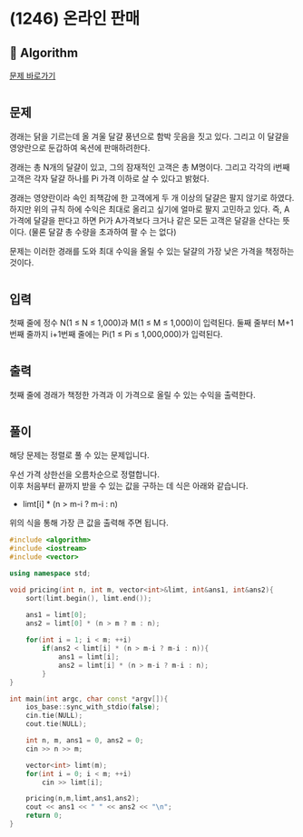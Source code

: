 # (1246) 온라인 판매
## :100: Algorithm
[문제 바로가기](https://www.acmicpc.net/problem/1246)
#
## 문제
경래는 닭을 기르는데 올 겨울 달걀 풍년으로 함박 웃음을 짓고 있다. 그리고 이 달걀을 영양란으로 둔갑하여 옥션에 판매하려한다.

경래는 총 N개의 달걀이 있고, 그의 잠재적인 고객은 총 M명이다. 그리고 각각의 i번째 고객은 각자 달걀 하나를 Pi 가격 이하로 살 수 있다고 밝혔다.

경래는 영양란이라 속인 죄책감에 한 고객에게 두 개 이상의 달걀은 팔지 않기로 하였다. 하지만 위의 규칙 하에 수익은 최대로 올리고 싶기에 얼마로 팔지 고민하고 있다. 즉, A가격에 달걀을 판다고 하면 Pi가 A가격보다 크거나 같은 모든 고객은 달걀을 산다는 뜻이다. (물론 달걀 총 수량을 초과하여 팔 수 는 없다)

문제는 이러한 경래를 도와 최대 수익을 올릴 수 있는 달걀의 가장 낮은 가격을 책정하는 것이다.
#
## 입력
첫째 줄에 정수 N(1 ≤ N ≤ 1,000)과 M(1 ≤ M ≤ 1,000)이 입력된다. 둘째 줄부터 M+1번째 줄까지 i+1번째 줄에는 Pi(1 ≤ Pi ≤ 1,000,000)가 입력된다.
#
## 출력
첫째 줄에 경래가 책정한 가격과 이 가격으로 올릴 수 있는 수익을 출력한다.
#
## 풀이
해당 문제는 정렬로 풀 수 있는 문제입니다.  

우선 가격 상한선을 오름차순으로 정렬합니다.  
이후 처음부터 끝까지 받을 수 있는 값을 구하는 데 식은 아래와 같습니다.  

- limt[i] * (n > m-i ? m-i : n)

위의 식을 통해 가장 큰 값을 출력해 주면 됩니다.  

```cpp
#include <algorithm>
#include <iostream>
#include <vector>

using namespace std;

void pricing(int n, int m, vector<int>&limt, int&ans1, int&ans2){
    sort(limt.begin(), limt.end());

    ans1 = limt[0];
    ans2 = limt[0] * (n > m ? m : n);
    
    for(int i = 1; i < m; ++i)
        if(ans2 < limt[i] * (n > m-i ? m-i : n)){
            ans1 = limt[i];
            ans2 = limt[i] * (n > m-i ? m-i : n);
        }
}

int main(int argc, char const *argv[]){
    ios_base::sync_with_stdio(false);
    cin.tie(NULL);
    cout.tie(NULL);

    int n, m, ans1 = 0, ans2 = 0;
    cin >> n >> m;

    vector<int> limt(m);
    for(int i = 0; i < m; ++i)
        cin >> limt[i];

    pricing(n,m,limt,ans1,ans2);
    cout << ans1 << " " << ans2 << "\n";
    return 0;
}
```